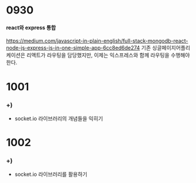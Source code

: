 # 0930
#### react와 express 통합
https://medium.com/javascript-in-plain-english/full-stack-mongodb-react-node-js-express-js-in-one-simple-app-6cc8ed6de274
기존 싱글페이지어플리케이션은 리액트가 라우팅을 담당했지만, 이제는 익스프레스와 함께 라우팅을 수행해야 한다.

# 1001
### +)
- socket.io 라이브러리의 개념들을 익히기

# 1002
### +)
- socket.io 라이브러리를 활용하기
